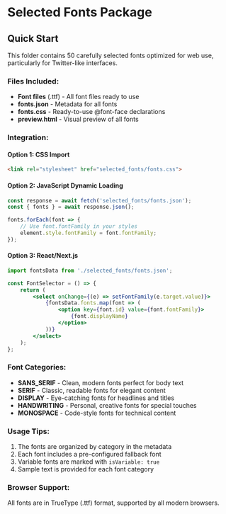 # Selected Fonts Package

## Quick Start

This folder contains 50 carefully selected fonts optimized for web use, particularly for Twitter-like interfaces.

### Files Included:
- **Font files** (.ttf) - All font files ready to use
- **fonts.json** - Metadata for all fonts
- **fonts.css** - Ready-to-use @font-face declarations
- **preview.html** - Visual preview of all fonts

### Integration:

#### Option 1: CSS Import
```html
<link rel="stylesheet" href="selected_fonts/fonts.css">
```

#### Option 2: JavaScript Dynamic Loading
```javascript
const response = await fetch('selected_fonts/fonts.json');
const { fonts } = await response.json();

fonts.forEach(font => {
    // Use font.fontFamily in your styles
    element.style.fontFamily = font.fontFamily;
});
```

#### Option 3: React/Next.js
```jsx
import fontsData from './selected_fonts/fonts.json';

const FontSelector = () => {
    return (
        <select onChange={(e) => setFontFamily(e.target.value)}>
            {fontsData.fonts.map(font => (
                <option key={font.id} value={font.fontFamily}>
                    {font.displayName}
                </option>
            ))}
        </select>
    );
};
```

### Font Categories:
- **SANS_SERIF** - Clean, modern fonts perfect for body text
- **SERIF** - Classic, readable fonts for elegant content
- **DISPLAY** - Eye-catching fonts for headlines and titles
- **HANDWRITING** - Personal, creative fonts for special touches
- **MONOSPACE** - Code-style fonts for technical content

### Usage Tips:
1. The fonts are organized by category in the metadata
2. Each font includes a pre-configured fallback font
3. Variable fonts are marked with `isVariable: true`
4. Sample text is provided for each font category

### Browser Support:
All fonts are in TrueType (.ttf) format, supported by all modern browsers.
